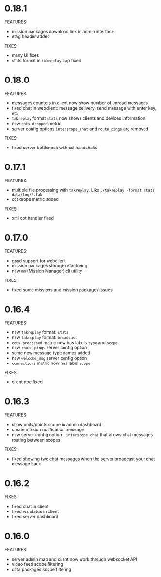 # 0.18.1

FEATURES:

- mission packages download link in admin interface
- etag header added

FIXES:

- many UI fixes
- stats format in `takreplay` app fixed

# 0.18.0

FEATURES:

- messages counters in client now show number of unread messages
- fixed chat in webclient: message delivery, send message with enter key, etc
- `takreplay` format `stats` now shows clients and devices information
- new `cots_dropped` metric
- server config options `interscope_chat` and `route_pings` are removed

FIXES:

- fixed server bottleneck with ssl handshake

# 0.17.1

FEATURES:

- multiple file processing with `takreplay`. Like `./takreplay -format stats data/log/*.tak`
- cot drops metric added

FIXES:

- xml cot handler fixed

# 0.17.0

FEATURES:

- gpsd support for webclient
- mission packages storage refactoring
- new `mm` (Mission Manager) cli utility

FIXES:

- fixed some missions and mission packages issues

# 0.16.4

FEATURES:

- new `takreplay` format: `stats`
- new `takreplay` format: `broadcast`
- `cots_processed` metric now has labels `type` and `scope`
- new `route_pings` server config option
- some new message type names added
- new `welcome_msg` server config option
- `connections` metric now has label `scope`

FIXES:

- client npe fixed

# 0.16.3

FEATURES:

- show units/points scope in admin dashboard
- create mission notification message
- new server config option - `interscope_chat` that allows chat messages routing between scopes

FIXES:

- fixed showing two chat messages when the server broadcast your chat message back

# 0.16.2

FIXES:

- fixed chat in client
- fixed ws status in client
- fixed server dashboard

# 0.16.0

FEATURES:

- server admin map and client now work through websocket API
- video feed scope filtering
- data packages scope filtering